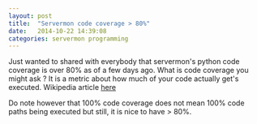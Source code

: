 ```yaml
---
layout: post
title:  "Servermon code coverage > 80%"
date:   2014-10-22 14:39:08
categories: servermon programming
---
```


Just wanted to shared with everybody that servermon's python code
coverage is over 80% as of a few days ago. What is code coverage you
might ask ? It is a metric about how much of your code actually get's
executed. Wikipedia article <a
href="https://en.wikipedia.org/wiki/Code_coverage">here</a>

Do note however that 100% code coverage does not mean 100%
code paths being executed but still, it is nice to have > 80%.
